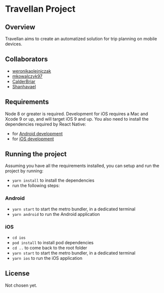 # Travellan Project
## Overview
Travellan aims to create an automatized solution for trip planning on mobile devices.

## Collaborators
- [weronikaolejniczak](https://github.com/weronikaolejniczak)
- [mkowalczyk97](https://github.com/mkowalczyk97)
- [CalderBriar](https://github.com/CalderBriar)
- [Shanhavael](https://github.com/Shanhavael/)

## Requirements
Node 8 or greater is required. Development for iOS requires a Mac and Xcode 9 or up, and will target iOS 9 and up.
You also need to install the dependencies required by React Native:
- for [Android development](https://facebook.github.io/react-native/docs/getting-started.html#installing-dependencies-3)
- for [iOS development](https://facebook.github.io/react-native/docs/getting-started.html#installing-dependencies)

## Running the project
Assuming you have all the requirements installed, you can setup and run the project by running:
- `yarn install` to install the dependencies
- run the following steps:

### Android
- `yarn start` to start the metro bundler, in a dedicated terminal
- `yarn android` to run the Android application

### iOS
- `cd ios`
- `pod install` to install pod dependencies
- `cd ..` to come back to the root folder
- `yarn start` to start the metro bundler, in a dedicated terminal
- `yarn ios` to run the iOS application

## License
Not chosen yet.